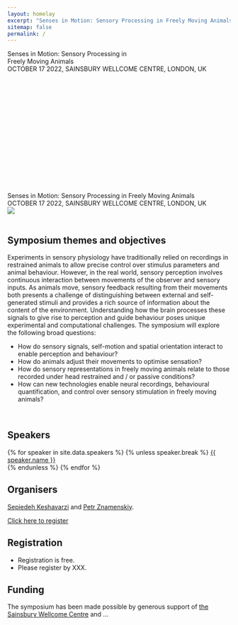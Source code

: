```yaml
---
layout: homelay
excerpt: "Senses in Motion: Sensory Processing in Freely Moving Animals."
sitemap: false
permalink: /
---
```

<div class="col-sm-12 text-light d-none d-lg-block">
<div class="bg-image"
  style="
    background-image: url('{{ site.url }}{{ site.baseurl }}/images/jumping_mouse.jpg');
    background-size: 100%;
    background-repeat: no-repeat;
    height: 320px
  ">
<div class="titlebox">
<div class="bigtitle">
Senses in Motion: Sensory Processing in <br/>
Freely Moving Animals
</div>
OCTOBER 17 2022, SAINSBURY WELLCOME CENTRE, LONDON, UK
</div>
</div>
</div>

<div class="col-sm-12 d-lg-none">
<div class="titlebox">
<div class="bigtitle">
Senses in Motion: Sensory Processing in Freely Moving Animals
</div>
OCTOBER 17 2022, SAINSBURY WELLCOME CENTRE, LONDON, UK
</div>
<img src="{{ site.url }}{{ site.baseurl }}/images/jumping_mouse.jpg">
</div>

<div class="col-sm-9">
<br/>
<h2>Symposium themes and objectives</h2>
  <p>
Experiments in sensory physiology have traditionally relied on recordings in restrained animals to allow precise control over stimulus parameters and animal behaviour. However, in the real world, sensory perception involves continuous interaction between movements of the observer and sensory inputs. As animals move, sensory feedback resulting from their movements both presents a challenge of distinguishing between external and self-generated stimuli and provides a rich source of information about the content of the environment. Understanding how the brain processes these signals to give rise to perception and guide behaviour poses unique experimental and computational challenges. The symposium will explore the following broad questions:
  </p>
<ul>
<li>How do sensory signals, self-motion and spatial orientation interact to enable perception and behaviour?</li>
<li>How do animals adjust their movements to optimise sensation?</li>
<li>How do sensory representations in freely moving animals relate to those recorded under head restrained and / or passive conditions?</li>
<li>How can new technologies enable neural recordings, behavioural quantification, and control over sensory stimulation in freely moving animals?</li>
</ul>

</div>

<div class="col-sm-3">
<br/>
<h2>Speakers</h2>
{% for speaker in site.data.speakers %}
{% unless speaker.break %}
<a href="{{ site.url }}{{ site.baseurl }}/speakers#{{ speaker.name }}">{{ speaker.name }}</a><br/>
{% endunless %}
{% endfor %}

<br/>
<h2>Organisers</h2>
<a href="https://www.sainsburywellcome.org/web/people/sepiedeh-keshavarzi">Sepiedeh Keshavarzi</a> and <a href="https://znamlab.org">Petr Znamenskiy</a>.
<p></p>
</div>

<div class="col-sm-12 text-center">
<a class="btn btn-success btn-lg" href="#" role="button">Click here to register</a>
<p></p>
</div>

<div class="col-sm-6">
<h2>Registration</h2>
<ul>
<li>Registration is free.</li>
<li>Please register by XXX.</li>
</ul>
</div>


<div class="col-sm-6">
<h2>Funding</h2>
<p>
The symposium has been made possible by generous support of
<a href="http://www.sainsburywellcome.org">the Sainsbury Wellcome Centre</a> and ...
</p>
</div>
